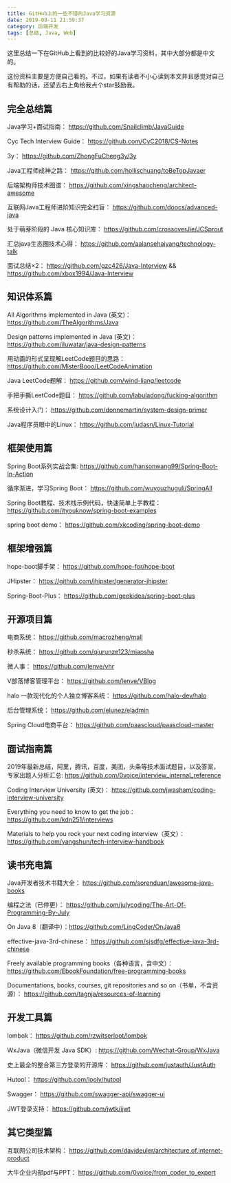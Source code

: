 ```yaml
---
title: GitHub上的一些不错的Java学习资源
date: 2019-08-11 21:59:37
category: 后端开发
tags: [总结, Java, Web]
---
```

这里总结一下在GitHub上看到的比较好的Java学习资料，其中大部分都是中文的。

这份资料主要是方便自己看的。不过，如果有读者不小心读到本文并且感觉对自己有帮助的话，还望去右上角给我点个star鼓励我。

<!-- more -->

## 完全总结篇
Java学习+面试指南： https://github.com/Snailclimb/JavaGuide

Cyc Tech Interview Guide： https://github.com/CyC2018/CS-Notes

3y： https://github.com/ZhongFuCheng3y/3y

Java工程师成神之路： https://github.com/hollischuang/toBeTopJavaer

后端架构师技术图谱： https://github.com/xingshaocheng/architect-awesome

互联网Java工程师进阶知识完全扫盲： https://github.com/doocs/advanced-java

处于萌芽阶段的 Java 核心知识库： https://github.com/crossoverJie/JCSprout

汇总java生态圈技术心得： https://github.com/aalansehaiyang/technology-talk

面试总结×2： https://github.com/gzc426/Java-Interview && https://github.com/xbox1994/Java-Interview 

## 知识体系篇
All Algorithms implemented in Java (英文)： https://github.com/TheAlgorithms/Java

Design patterns implemented in Java (英文)： https://github.com/iluwatar/java-design-patterns

用动画的形式呈现解LeetCode题目的思路： https://github.com/MisterBooo/LeetCodeAnimation

Java LeetCode题解： https://github.com/wind-liang/leetcode

手把手撕LeetCode题目： https://github.com/labuladong/fucking-algorithm

系统设计入门： https://github.com/donnemartin/system-design-primer

Java程序员眼中的Linux： https://github.com/judasn/Linux-Tutorial

## 框架使用篇
Spring Boot系列实战合集:  https://github.com/hansonwang99/Spring-Boot-In-Action

循序渐进，学习Spring Boot： https://github.com/wuyouzhuguli/SpringAll

Spring Boot教程、技术栈示例代码，快速简单上手教程： https://github.com/ityouknow/spring-boot-examples

spring boot demo： https://github.com/xkcoding/spring-boot-demo

## 框架增强篇
hope-boot脚手架： https://github.com/hope-for/hope-boot

JHipster： https://github.com/jhipster/generator-jhipster

Spring-Boot-Plus： https://github.com/geekidea/spring-boot-plus

## 开源项目篇
电商系统： https://github.com/macrozheng/mall

秒杀系统： https://github.com/qiurunze123/miaosha

微人事： https://github.com/lenve/vhr

V部落博客管理平台： https://github.com/lenve/VBlog

halo 一款现代化的个人独立博客系统： https://github.com/halo-dev/halo

后台管理系统： https://github.com/elunez/eladmin

Spring Cloud电商平台： https://github.com/paascloud/paascloud-master

## 面试指南篇
2019年最新总结，阿里，腾讯，百度，美团，头条等技术面试题目，以及答案，专家出题人分析汇总: https://github.com/0voice/interview_internal_reference

Coding Interview University (英文)： https://github.com/jwasham/coding-interview-university

Everything you need to know to get the job： https://github.com/kdn251/interviews

Materials to help you rock your next coding interview（英文）： https://github.com/yangshun/tech-interview-handbook

## 读书充电篇
Java开发者技术书籍大全： https://github.com/sorenduan/awesome-java-books

编程之法（已停更）： https://github.com/julycoding/The-Art-Of-Programming-By-July

On Java 8（翻译中）：https://github.com/LingCoder/OnJava8

effective-java-3rd-chinese： https://github.com/sjsdfg/effective-java-3rd-chinese

Freely available programming books（各种语言，含中文）： https://github.com/EbookFoundation/free-programming-books

Documentations, books, courses, git repositories and so on（书单，不含资源）： https://github.com/tagnja/resources-of-learning

## 开发工具篇
lombok： https://github.com/rzwitserloot/lombok

WxJava（微信开发 Java SDK）: https://github.com/Wechat-Group/WxJava

史上最全的整合第三方登录的开源库： https://github.com/justauth/JustAuth

Hutool： https://github.com/looly/hutool

Swagger： https://github.com/swagger-api/swagger-ui

JWT登录支持： https://github.com/jwtk/jjwt

## 其它类型篇
互联网公司技术架构： https://github.com/davideuler/architecture.of.internet-product

大牛企业内部pdf与PPT： https://github.com/0voice/from_coder_to_expert